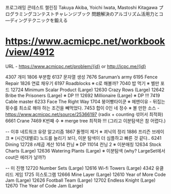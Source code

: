 프로그래밍 콘테스트 챌린징
Takuya Akiba, Yoichi Iwata, Mastoshi Kitagawa
プログラミングコンテストチャレンジブック 問題解決のアルゴリズム活用力とコ―ディングテクニックを鍛える


# 
# https://www.acmicpc.net/workbook/view/4912

URL - https://www.acmicpc.net/problem/{id}
      or http://icpc.me/{id}

4307	개미
1806	부분합
6137	문자열 생성
7676	Saruman’s army
6195	Fence Repair
1826	연료 채우기
6197	Roadblocks                         ※ c로 해볼까?
7040	밥 먹기                            ※ 벨만 포드
12724	Minimum Scalar Product (Large)
12630	Crazy Rows (Large)
12642	Bribe the Prisoners (Large)        ※ DP !!!
12692	Millionaire (Large)                ※ DP !!!
7419	Cable master
6233	Face The Right Way
1704	붕어빵타이쿤                        ※ 헤맨이유 - 뒤집는 횟수를 최소로 해야 하는 조건을 빼먹었다.
7453	합이 0인 네 정수                    ※ 볼 만한 소스 - https://www.acmicpc.net/source/25366197 (radix + counting 섞어서 최적화)
6661	Crane
7469	K번째 수                            ※ merge tree 최적화 !!! (그리고 이분탐색은 참 어렵다.)

-- 이후 네트워크 유량 알고리즘
1867	돌멩이 제거                         ※ 쾨닉의 정리
1886	프리즌 브레이크                      ※ (시간대별로) 노드를 늘리기 보다, 이분 탐색이 더 심플하고 빠른 것 같다..
6241	Dining
12728	n제곱 계산
1014	컨닝                               ※ DP
11014	컨닝 2                             ※ 이분매칭
12634	Stock Charts (Large)
12636	Watering Plants (Large)            ※ 이분탐색 (why? LargeSet에서 cout은 에러가 날까?)

-- 미 진행
12720	Number Sets (Large)
12616	Wi-fi Towers (Large)
4342	유클리드 게임
1725	히스토그램
12666	Mine Layer (Large)
12610	Year of More Code Jam (Large)
12626	Football Team (Large)
12702	Endless Knight (Large)
12670	The Year of Code Jam (Large)
